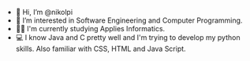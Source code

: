 - 👋 Hi, I’m @nikolpi
- 👀 I’m interested in Software Engineering and Computer Programming.
- 👩‍💻 I'm currently studying Applies Informatics.
- 💻 I know Java and C pretty well and I'm trying to develop my python skills.
Also familiar with CSS, HTML and Java Script.

<!---
nikolpi/nikolpi is a ✨ special ✨ repository because its `README.md` (this file) appears on your GitHub profile.
You can click the Preview link to take a look at your changes.
--->
